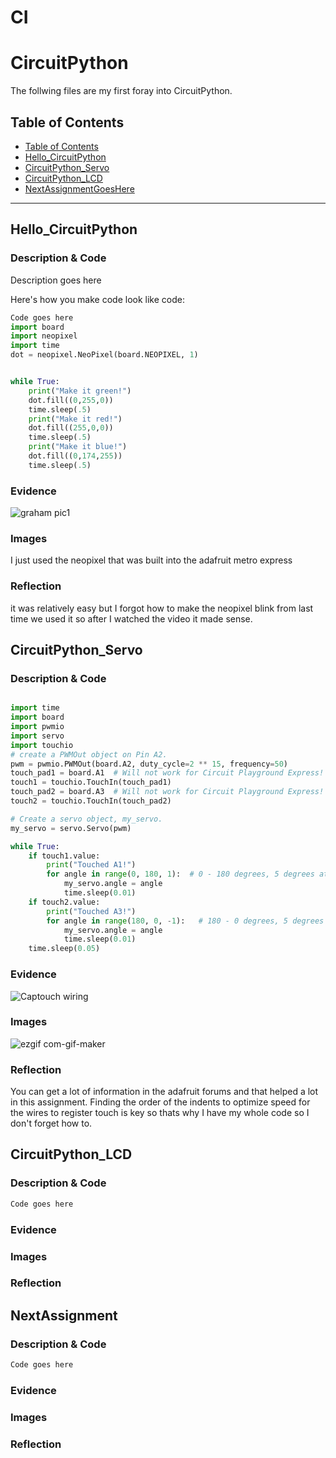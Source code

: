 # CI
# CircuitPython
 The follwing files are my first foray into CircuitPython.
## Table of Contents
* [Table of Contents](#TableOfContents)
* [Hello_CircuitPython](#Hello_CircuitPython)
* [CircuitPython_Servo](#CircuitPython_Servo)
* [CircuitPython_LCD](#CircuitPython_LCD)
* [NextAssignmentGoesHere](#NextAssignment)
---

## Hello_CircuitPython

### Description & Code
Description goes here

Here's how you make code look like code:

```python
Code goes here
import board
import neopixel
import time
dot = neopixel.NeoPixel(board.NEOPIXEL, 1)


while True:
    print("Make it green!")
    dot.fill((0,255,0))
    time.sleep(.5)
    print("Make it red!")
    dot.fill((255,0,0))
    time.sleep(.5)
    print("Make it blue!")
    dot.fill((0,174,255))
    time.sleep(.5)
```


### Evidence
![graham pic1](https://i.ytimg.com/vi/X_TXoVbq9oo/maxresdefault.jpg)
### Images
I just used the neopixel that was built into the adafruit metro express
### Reflection
it was relatively easy but I forgot how to make the neopixel blink from last time we used it so after I watched the video it made sense.




## CircuitPython_Servo

### Description & Code

```python

import time
import board
import pwmio
import servo
import touchio
# create a PWMOut object on Pin A2.
pwm = pwmio.PWMOut(board.A2, duty_cycle=2 ** 15, frequency=50)
touch_pad1 = board.A1  # Will not work for Circuit Playground Express!
touch1 = touchio.TouchIn(touch_pad1)
touch_pad2 = board.A3  # Will not work for Circuit Playground Express!
touch2 = touchio.TouchIn(touch_pad2)

# Create a servo object, my_servo.
my_servo = servo.Servo(pwm)

while True:
    if touch1.value:
        print("Touched A1!")
        for angle in range(0, 180, 1):  # 0 - 180 degrees, 5 degrees at a time.
            my_servo.angle = angle
            time.sleep(0.01)
    if touch2.value:
        print("Touched A3!")
        for angle in range(180, 0, -1):   # 180 - 0 degrees, 5 degrees at a time.
            my_servo.angle = angle
            time.sleep(0.01)
    time.sleep(0.05)

```

### Evidence
![Captouch wiring](https://user-images.githubusercontent.com/71406930/133624920-48544cc9-975f-4714-98aa-9c8a3528aef3.png)

### Images
![ezgif com-gif-maker](https://user-images.githubusercontent.com/71406930/133623520-758b1186-d83c-476a-808e-5f681fed7ae7.gif)

### Reflection
You can get a lot of information in the adafruit forums and that helped a lot in this assignment. Finding the order of the indents to optimize speed for the wires to register touch is key so thats why I have my whole code so I don't forget how to.



## CircuitPython_LCD

### Description & Code

```python
Code goes here

```

### Evidence

### Images

### Reflection





## NextAssignment

### Description & Code

```python
Code goes here

```

### Evidence

### Images

### Reflection
